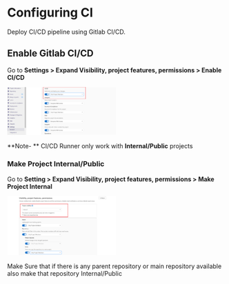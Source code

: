 # Configuring CI

Deploy CI/CD pipeline using Gitlab CI/CD.

## Enable Gitlab CI/CD

Go to **Settings > Expand Visibility, project features, permissions > Enable CI/CD**

<img src=enable-ci.PNG width="50%" height="50%"/>


**Note- ** CI/CD Runner only work with **Internal/Public** projects

### Make Project Internal/Public

Go to **Setting > Expand Visibility, project features, permissions > Make Project Internal**

<img src=project-visible.PNG width="50%" height="50%"/>

Make Sure that if there is any parent repository or main repository available also make that repository Internal/Public


